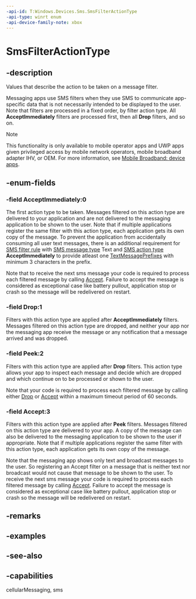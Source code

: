 ```yaml
---
-api-id: T:Windows.Devices.Sms.SmsFilterActionType
-api-type: winrt enum
-api-device-family-note: xbox
---
```


<!-- Enumeration syntax
public enum Windows.Devices.Sms.SmsFilterActionType : int
-->

# SmsFilterActionType

## -description
Values that describe the action to be taken on a message filter.

Messaging apps use SMS filters when they use SMS to communicate app-specific data that is not necessarily intended to be displayed to the user. Note that filters are processed in a fixed order, by filter action type. All **AcceptImmediately** filters are processed first, then all **Drop** filters, and so on.

> [!NOTE]
> This functionality is only available to mobile operator apps and UWP apps given privileged access by mobile network operators, mobile broadband adapter IHV, or OEM. For more information, see [Mobile Broadband:  device apps](https://docs.microsoft.com/windows-hardware/drivers/mobilebroadband/index).

## -enum-fields
### -field AcceptImmediately:0
The first action type to be taken. Messages filtered on this action type are delivered to your application and are not delivered to the messaging application to be shown to the user. Note that if multiple applications register the same filter with this action type, each application gets its own copy of the message. To prevent the application from accidentally consuming all user text messages, there is an additional requirement for [SMS filter rule](smsfilterrule.md) with [SMS message type](smsmessagetype.md) Text and [SMS action type](smsfilteractiontype.md) **AcceptImmediately** to provide atleast one [TextMessagePrefixes](smsfilterrule_textmessageprefixes.md) with minimum 3 characters in the prefix. 

Note that to receive the next sms message your code is required to process each filtered message by calling [Accept](smsmessagereceivedtriggerdetails_accept_1944939200.md). Failure to accept the message is considered as exceptional case like battery pullout, application stop or crash so the message will be redelivered on restart.

### -field Drop:1
Filters with this action type are applied after **AcceptImmediately** filters. Messages filtered on this action type are dropped, and neither your app nor the messaging app receive the message or any notification that a message arrived and was dropped.

### -field Peek:2
Filters with this action type are applied after **Drop** filters. This action type allows your app to inspect each message and decide which are dropped and which continue on to be processed or shown to the user.

Note that your code is required to process each filtered message by calling either [Drop](smsmessagereceivedtriggerdetails_drop_1201404469.md) or [Accept](smsmessagereceivedtriggerdetails_accept_1944939200.md) within a maximum timeout period of 60 seconds.

### -field Accept:3
Filters with this action type are applied after **Peek** filters. Messages filtered on this action type are delivered to your app. A copy of the message can also be delivered to the messaging application to be shown to the user if appropriate. Note that if multiple applications register the same filter with this action type, each application gets its own copy of the message.

Note that the messaging app shows only text and broadcast messages to the user. So registering an Accept filter on a message that is neither text nor broadcast would not cause that message to be shown to the user. To receive the next sms message your code is required to process each filtered message by calling [Accept](smsmessagereceivedtriggerdetails_accept_1944939200.md). Failure to accept the message is considered as exceptional case like battery pullout, application stop or crash so the message will be redelivered on restart.

## -remarks

## -examples

## -see-also


## -capabilities
cellularMessaging, sms
